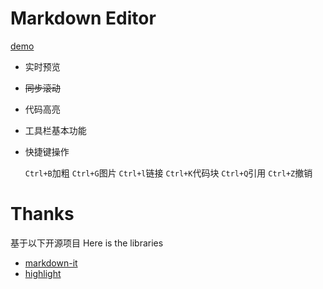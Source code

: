 # Markdown Editor
[demo](https://boseman1024.github.io/MarkdownEditor/)
* 实时预览
* ~~同步滚动~~
* 代码高亮
* 工具栏基本功能
* 快捷键操作

    `Ctrl+B`加粗
    `Ctrl+G`图片
    `Ctrl+l`链接
    `Ctrl+K`代码块
    `Ctrl+Q`引用
    `Ctrl+Z`撤销
 
# Thanks
基于以下开源项目
Here is the libraries 
* [markdown-it](https://github.com/markdown-it/markdown-it)
* [highlight](https://highlightjs.org/)